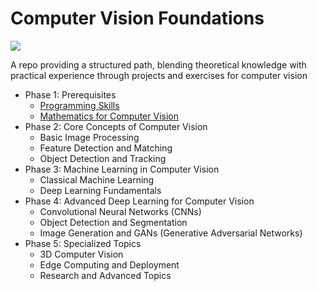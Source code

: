 # Computer Vision Foundations

<img src="https://ibb.co/HxL38z5">

A repo providing a structured path, blending theoretical knowledge with practical experience through projects and exercises for computer vision

- Phase 1: Prerequisites
  * [Programming Skills](phase%201/Programming%20Skills/README.md)
  * [Mathematics for Computer Vision](phase%201/Mathematics%20for%20Computer%20Vision/README.md)
- Phase 2: Core Concepts of Computer Vision
  * Basic Image Processing
  * Feature Detection and Matching
  * Object Detection and Tracking
- Phase 3: Machine Learning in Computer Vision
  * Classical Machine Learning
  * Deep Learning Fundamentals
- Phase 4: Advanced Deep Learning for Computer Vision
  * Convolutional Neural Networks (CNNs)
  * Object Detection and Segmentation
  * Image Generation and GANs (Generative Adversarial Networks)
- Phase 5: Specialized Topics
  * 3D Computer Vision
  * Edge Computing and Deployment
  * Research and Advanced Topics
